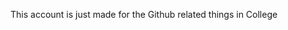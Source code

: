 This account is just made for the Github related things in College 

<!---
Soham-23107032/Soham-23107032 is a ✨ special ✨ repository because its `README.md` (this file) appears on your GitHub profile.
You can click the Preview link to take a look at your changes.
--->
